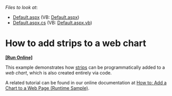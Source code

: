 <!-- default file list -->
*Files to look at*:

* [Default.aspx](./CS/WebStrips/Default.aspx) (VB: [Default.aspx](./VB/WebStrips/Default.aspx))
* [Default.aspx.cs](./CS/WebStrips/Default.aspx.cs) (VB: [Default.aspx.vb](./VB/WebStrips/Default.aspx.vb))
<!-- default file list end -->
# How to add strips to a web chart
<!-- run online -->
**[[Run Online]](https://codecentral.devexpress.com/e1200/)**
<!-- run online end -->


<p>This example demonstrates how <a href="http://devexpress.com/Help/Content.aspx?help=XtraCharts&document=CustomDocument5784.htm">strips</a> can be programmatically added to a <i>web chart</i>, which is also created entirely via code.</p><p>A related tutorial can be found in our online documentation at <a href="http://devexpress.com/Help/Content.aspx?help=XtraCharts&document=CustomDocument5756.htm">How to: Add a Chart to a Web Page (Runtime Sample)</a>.</p>

<br/>


